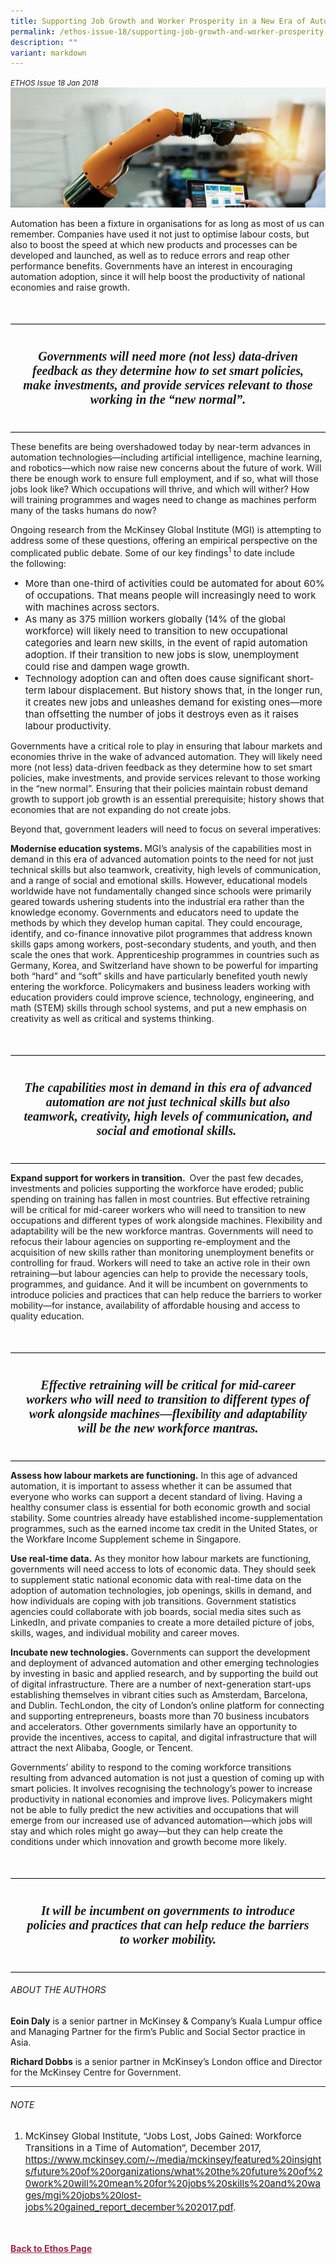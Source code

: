 ```yaml
---
title: Supporting Job Growth and Worker Prosperity in a New Era of Automation
permalink: /ethos-issue-18/supporting-job-growth-and-worker-prosperity-in-a-new-era-of-automation/
description: ""
variant: markdown
---
```

<style>

.back a
{
	color: #9f2943;
	font-weight: bold;
}

#banner img
{
	width:100%;
}
	
.author
{
border-bottom: 1px solid black;
margin-top:40px;
padding-bottom:30px;
border-top: 1px solid black;	

}

.author p {
	font-size: 0.9em;
	line-height:24px !important;
	}	

.break
{
   border-top: 1px solid  black;
   border-bottom: 1px solid black;
	 padding:20px;
	text-align:center;
	margin-top:50px;
}
	
.break1
{
font-family: Georgia;
	font-size:20px;
	font-style: italic;
	font-weight: bold;
}

.boxheader {
	color: white !important;
	}	

.containerbox {
	background-color: #B7C9E2;
	border-radius: 10px;
	padding: 5%;
	margin-top: 5%;
	
	}	

li {
	font-size: 15px !important;
	
	}	

</style>

<em><small>ETHOS Issue 18 Jan 2018</small></em>
<img src="/images/Cropped_images/Ethos_Issue_18/18_Banner_Supporting_Job_Growth_and_Worker_Prosperity.jpg">

  
<p>Automation has been a fixture in organisations for as long as most of us can remember. Companies have used it not just to optimise labour costs, but also to boost the speed at which new products and processes can be developed and launched, as well as to reduce errors and reap other performance benefits. Governments have an interest in encouraging automation adoption, since it will help boost the productivity of national economies and raise growth.</p>  
  
<div class="break">  
  
<p class="break1">  
Governments will need more (not&nbsp;less) data-driven feedback as they determine how to set smart policies, make investments, and provide services relevant to those working in the “new normal”.  
</p>  
  
</div>  
  
<p>These benefits are being overshadowed today by near-term advances in automation technologies—including artificial intelligence, machine learning, and robotics—which now raise new concerns about the future of work. Will there be enough work to ensure full employment, and if so, what will those jobs look like? Which occupations will thrive, and which will wither? How will training programmes and wages need to change as machines perform many of the tasks humans do now?</p>  
  
<p>Ongoing research from the McKinsey Global Institute (MGI) is attempting to address some of these questions, offering an empirical perspective on the complicated public debate. Some of our key findings<sup>1</sup> to date include the&nbsp;following:</p>  
  
<ul>  
<li>More than one-third of activities could be automated for about 60% of occupations. That means people will increasingly need to work with machines across sectors.</li>  
<li>As many as 375 million workers globally (14% of the global workforce) will likely need to transition to new occupational categories and learn new skills, in the event of rapid automation adoption. If their transition to new jobs is slow, unemployment could rise and dampen wage growth.</li>  
<li>Technology adoption can and often does cause significant short-term labour displacement. But history shows that, in the longer run, it creates new jobs and unleashes demand for existing ones—more than offsetting the number of jobs it destroys even as it raises labour productivity.</li>  
</ul>  
  
<p>Governments have a critical role to play in ensuring that labour markets and economies thrive in the wake of advanced automation. They will likely need more (not less) data-driven feedback as they determine how to set smart policies, make investments, and provide services relevant to those working in the “new normal”. Ensuring that their policies maintain robust demand growth to support job growth is an essential prerequisite; history shows that economies that are not expanding do not create jobs.&nbsp;</p>  
  
<p>Beyond that, government leaders will need to focus on several imperatives:</p>  
  
<p><strong>Modernise education systems. </strong>MGI’s analysis of the capabilities most in demand in this era of advanced automation points to the need for not just technical skills but also teamwork, creativity, high levels of communication, and a range of social and emotional skills. However, educational models worldwide have not fundamentally changed since schools were primarily geared towards ushering students into the industrial era rather than the knowledge economy. Governments and educators need to update the methods by which they develop human capital. They could encourage, identify, and co-finance innovative pilot programmes that address known skills gaps among workers, post-secondary students, and youth, and then scale the ones that work. Apprenticeship programmes in countries such as Germany, Korea, and Switzerland have shown to be powerful for imparting both “hard” and “soft” skills and have particularly benefited youth newly entering the workforce. Policymakers and business leaders working&nbsp;with education providers could improve science, technology, engineering, and math (STEM) skills through school systems, and put a new emphasis on creativity as well as critical and systems&nbsp;thinking.</p>  
  
<div class="break">  
  
<p class="break1">  
The capabilities most in demand in this era of advanced automation are not just technical skills but also teamwork, creativity, high levels of communication, and social and emotional&nbsp;skills.&nbsp;  
</p>  
  
</div>  
  
<p><strong>Expand support for workers in transition. </strong>&nbsp;Over the past few decades, investments and policies supporting the workforce have eroded; public spending on training has fallen in most countries. But effective retraining will be critical for mid-career workers who will need to transition to new occupations and different types of work alongside machines. Flexibility and adaptability will be the new workforce mantras. Governments will need to refocus their labour agencies on supporting re-employment and the acquisition of new skills rather than monitoring unemployment benefits or controlling for fraud. Workers will need to take an active role in their own retraining—but labour agencies can help to provide the necessary tools, programmes, and guidance. And it will be incumbent on governments to introduce policies and practices that can help reduce the barriers to worker mobility—for instance, availability of affordable housing and access to quality education.&nbsp;</p>  
  
<div class="break">  
  
<p class="break1">  
Effective retraining will be critical for&nbsp;mid-career workers who will need to transition to different types of work alongside machines—flexibility and adaptability will be the&nbsp;new workforce&nbsp;mantras.  
</p>  
  
</div>  
  
<p><strong>Assess how labour markets are functioning.</strong>&nbsp;In&nbsp;this age of advanced automation, it is important to assess whether it can be assumed that everyone who works can support a decent standard of living. Having a healthy consumer class is essential for both economic growth and social stability. Some countries already have established income-supplementation programmes, such as the earned income tax credit in the United States, or the Workfare Income Supplement scheme in Singapore.</p>  
  
<p><strong>Use real-time data.</strong> As they monitor how labour markets are functioning, governments will need access to lots of economic data. They should seek to supplement static national economic data with real-time data on the adoption of automation technologies, job openings, skills in demand, and how individuals are coping with job transitions. Government statistics agencies could collaborate with job boards, social media sites such as LinkedIn, and private companies to create a more detailed picture of jobs, skills, wages, and individual mobility and career moves.</p>  
  
<p><strong>Incubate new technologies.</strong> Governments&nbsp;can&nbsp;support the development and deployment of advanced automation and other emerging technologies by investing in basic and applied research, and by supporting the build out of digital infrastructure. There are a number of next-generation start-ups establishing themselves in vibrant cities such as Amsterdam, Barcelona, and Dublin. TechLondon, the city of London’s online platform for connecting and supporting entrepreneurs, boasts more than 70 business incubators and accelerators. Other governments similarly have an opportunity to provide the incentives, access to capital, and digital infrastructure&nbsp;that will attract the next Alibaba, Google, or Tencent.&nbsp;</p>  
  
<p>Governments’ ability to respond to the coming workforce transitions resulting from advanced automation is not just a question of coming up with smart policies. It involves recognising the technology’s power to increase productivity in national economies and improve lives. Policymakers might not be able to fully predict the new activities and occupations that will emerge from our increased use of advanced automation—which jobs will stay and which roles might go away—but they can help create the conditions under which innovation and growth become more likely.</p>  
  
<div class="break">  
  
<p class="break1">  
It will be incumbent on governments to introduce policies and practices that can help reduce the barriers to worker mobility.  
</p>  
  
</div>  
  
<h6>ABOUT THE AUTHORS</h6>  
  
  
  
<p class="small-text"><strong>Eoin Daly</strong> is a senior partner in McKinsey &amp; Company’s Kuala Lumpur office and Managing Partner for the firm’s Public and Social Sector practice in Asia.</p>  
  
  
  
  
<p class="small-text"><strong>Richard Dobbs</strong> is a senior partner in McKinsey’s London office and Director for the McKinsey Centre for Government.</p>  
  
<hr>  
  
<h6>NOTE</h6>  
  
<ol>  
<li class="small-text"> McKinsey Global Institute, “Jobs Lost, Jobs Gained: Workforce Transitions in a Time of Automation”, December 2017, <a href="https://www.mckinsey.com/~/media/mckinsey/featured%20insights/future%20of%20organizations/what%20the%20future%20of%20work%20will%20mean%20for%20jobs%20skills%20and%20wages/mgi%20jobs%20lost-jobs%20gained_report_december%202017.pdf">https://www.mckinsey.com/~/media/mckinsey/featured%20insights/future%20of%20organizations/what%20the%20future%20of%20work%20will%20mean%20for%20jobs%20skills%20and%20wages/mgi%20jobs%20lost-jobs%20gained_report_december%202017.pdf</a>.</li>  
</ol>  
  




<br>
<br>	
<div class="back">
<a href="/ethos/">Back to Ethos Page</a>	
</div>